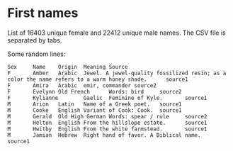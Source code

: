 # First names

List of 16403 unique female and 22412 unique male names. The CSV file is
separated by tabs.

Some random lines:

```
Sex     Name    Origin  Meaning Source
F       Amber   Arabic  Jewel. A jewel-quality fossilized resin; as a color the name refers to a warm honey shade.      source1
F       Amira   Arabic  emir, commander source2
F       Evelynn Old French      Words: bird     source2
F       Kylianne        Gaelic  Feminine of Kyle.       source1
M       Arion   Latin   Name of a Greek poet.   source1
M       Cooke   English Variant of Cook: Cook.  source1
M       Gerald  Old High German Words: spear / rule     source2
M       Helton  English From the hillslope estate.      source1
M       Hwitby  English From the white farmstead.       source1
M       Jamian  Hebrew  Right hand of favor. A Biblical name.   source1
```
